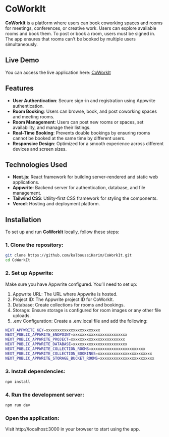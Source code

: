 # CoWorkIt

**CoWorkIt** is a platform where users can book coworking spaces and rooms for meetings, conferences, or creative work. Users can explore available rooms and book them. To post or book a room, users must be signed in. The app ensures that rooms can't be booked by multiple users simultaneously.

## Live Demo

You can access the live application here: [CoWorkIt](https://co-work-it.vercel.app/)

## Features

- **User Authentication**: Secure sign-in and registration using Appwrite authentication.
- **Room Booking**: Users can browse, book, and post coworking spaces and meeting rooms.
- **Room Management**: Users can post new rooms or spaces, set availability, and manage their listings.
- **Real-Time Booking**: Prevents double bookings by ensuring rooms cannot be booked at the same time by different users.
- **Responsive Design**: Optimized for a smooth experience across different devices and screen sizes.

## Technologies Used

- **Next.js**: React framework for building server-rendered and static web applications.
- **Appwrite**: Backend server for authentication, database, and file management.
- **Tailwind CSS**: Utility-first CSS framework for styling the components.
- **Vercel**: Hosting and deployment platform.

## Installation

To set up and run **CoWorkIt** locally, follow these steps:

### 1. Clone the repository:

```bash
git clone https://github.com/kalboussiKarim/CoWorkIt.git
cd CoWorkIt
```

### 2. Set up Appwrite:

Make sure you have Appwrite configured. You’ll need to set up:

1. Appwrite URL: The URL where Appwrite is hosted.
2. Project ID: The Appwrite project ID for CoWorkIt.
3. Database: Create collections for rooms and bookings.
4. Storage: Ensure storage is configured for room images or any other file uploads.
5. .env Configuration: Create a .env.local file and add the following:

```bash
NEXT_APPWRITE_KEY=xxxxxxxxxxxxxxxxxxxxxxxx
NEXT_PUBLIC_APPWRITE_ENDPOINT=xxxxxxxxxxxxxxxxxxxxxxxx
NEXT_PUBLIC_APPWRITE_PROJECT=xxxxxxxxxxxxxxxxxxxxxxxx
NEXT_PUBLIC_APPWRITE_DATABASE=xxxxxxxxxxxxxxxxxxxxxxxx
NEXT_PUBLIC_APPWRITE_COLLECTION_ROOMS=xxxxxxxxxxxxxxxxxxxxxxxx
NEXT_PUBLIC_APPWRITE_COLLECTION_BOOKINGS=xxxxxxxxxxxxxxxxxxxxxxxx
NEXT_PUBLIC_APPWRITE_STORAGE_BUCKET_ROOMS=xxxxxxxxxxxxxxxxxxxxxxxx
```

### 3. Install dependencies:

```bash
npm install
```

### 4. Run the development server:

```bash
npm run dev
```

### Open the application:

Visit http://localhost:3000 in your browser to start using the app.
